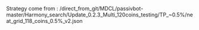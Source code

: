Strategy come from : /direct_from_git/MDCL/passivbot-master/Harmony_search/Update_0.2.3_Multi_120coins_testing/TP_~0.5%/neat_grid_118_coins_0.5%_v2.json